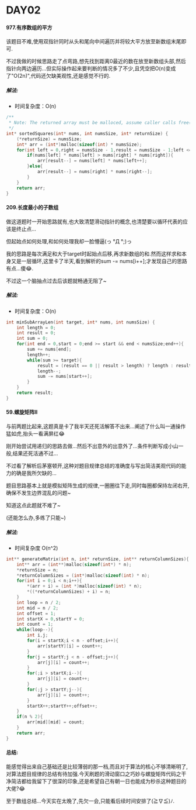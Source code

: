 # DAY02

#### 977.有序数组的平方

该题目不难,使用双指针同时从头和尾向中间遍历并将较大平方放至新数组末尾即可.

不过我做的时候思路走了点弯路,想先找到距离0最近的数在放至新数组头部,然后指针向两边遍历...但实际操作起来要判断的情况多了不少,且凭空把O(n)变成了"O(2n)",代码还欠缺美观性,还是感觉不行的.

##### 解法:

- 时间复杂度：O(n)

```c
/**
 * Note: The returned array must be malloced, assume caller calls free().
 */
int* sortedSquares(int* nums, int numsSize, int* returnSize) {
    (*returnSize) = numsSize;
    int* arr = (int*)malloc(sizeof(int) * numsSize);
    for(int left = 0,right = numsSize - 1,result = numsSize - 1;left <= right;){
        if(nums[left] * nums[left] > nums[right] * nums[right]){
            arr[result--] = nums[left] * nums[left++];
        }else{
            arr[result--] = nums[right] * nums[right--];
        }
    }
    return arr;
}
```



#### 209.长度最小的子数组

做这道题时一开始思路就有,也大致清楚滑动指针的概念,也清楚要以循环代表的应该是终止点...

但起始点如何处理,和如何处理我却一脸懵逼(っ °Д °;)っ

我的思路是每次满足和大于target时起始点后移,再求新数组的和.然而这样求和本身又是一层循环,这里卡了半天,看到解析的sum -= nums[i++];才发现自己的思路有点...傻😂.

不过这一个脑抽点过去后该题就畅通无阻了~

##### 解法:

- 时间复杂度：O(n)

```c
int minSubArrayLen(int target, int* nums, int numsSize) {
    int length = 0;
    int result = 0;
    int sum = 0;
    for(int end = 0,start = 0;end >= start && end < numsSize;end++){
        sum += nums[end];
        length++;
        while(sum >= target){
            result = (result == 0 || result > length) ? length : result;
            length--;
            sum -= nums[start++];
        }
    }
    return result;
}
```



####  59.螺旋矩阵II

与前两题比起来,这题真是卡了我半天还死活解答不出来...阐述了什么叫一通操作猛如虎,抬头一看满屏红😂

刚开始尝试用递归的思路去做...然后不出意外的出意外了...条件判断写成小山一般,结果还死活通不过...

不过看了解析后茅塞顿开,这种对题目规律总结的准确度与写出简洁美观代码的能力的确是我所欠缺的...

题目思路基本上就是模拟矩阵生成的规律,一圈圈往下走,同时每圈都保持左闭右开,确保不发生边界混乱的问题~

知道这点此题就不难了~

(还能怎么办,多练了只能~)

##### 解法:

- 时间复杂度 O(n^2)

```c
int** generateMatrix(int n, int* returnSize, int** returnColumnSizes){
    int** arr = (int**)malloc(sizeof(int*) * n);
    *returnSize = n;
    *returnColumnSizes = (int*)malloc(sizeof(int) * n);
    for(int i = 0;i < n;i++){
        *(arr + i) = (int *)malloc(sizeof(int) * n);
        *((*returnColumnSizes) + i) = n;
    }
    int loop = n / 2;
    int mid = n / 2;
    int offset = 1;
    int startX = 0,startY = 0;
    int count = 1;
    while(loop--){
        int i,j;
        for(i = startX;i < n - offset;i++){
            arr[startY][i] = count++;
        }
        for(j = startY;j < n - offset;j++){
            arr[j][i] = count++;
        }
        for(;i > startX;i--){
            arr[j][i] = count++;
        }
        for(;j > startY;j--){
            arr[j][i] = count++;
        }
        startX++;startY++;offset++;
    }
    if(n % 2){
        arr[mid][mid] = count;
    }
    return arr;
}
```



#### 总结:

能感觉得出来自己基础还是比较薄弱的那一档,而且对于算法的核心不够清晰明了,对算法题目规律的总结有待加强.今天刷题的滑动窗口之巧妙与螺旋矩阵代码之干净简洁都给我留下了很深的印象,还是希望自己有朝一日也能成为秒杀这种题目的大佬?😂

至于数组总结...今天实在太晚了,先欠一会,只能看后续时间安排了(≧∇≦)ﾉ.
